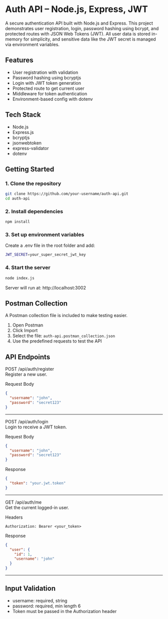 # Auth API – Node.js, Express, JWT

A secure authentication API built with Node.js and Express. This project demonstrates user registration, login, password hashing using bcrypt, and protected routes with JSON Web Tokens (JWT). All user data is stored in-memory for simplicity, and sensitive data like the JWT secret is managed via environment variables.

## Features

- User registration with validation
- Password hashing using bcryptjs
- Login with JWT token generation
- Protected route to get current user
- Middleware for token authentication
- Environment-based config with dotenv

## Tech Stack

- Node.js
- Express.js
- bcryptjs
- jsonwebtoken
- express-validator
- dotenv

## Getting Started

### 1. Clone the repository

```bash
git clone https://github.com/your-username/auth-api.git
cd auth-api
```

### 2. Install dependencies

```bash
npm install
```

### 3. Set up environment variables
Create a .env file in the root folder and add:
```bash
JWT_SECRET=your_super_secret_jwt_key
```

### 4. Start the server
```bash
node index.js
```
Server will run at: http://localhost:3002

## Postman Collection
A Postman collection file is included to make testing easier.
1. Open Postman
2. Click Import
3. Select the file: ```auth-api.postman_collection.json```
4. Use the predefined requests to test the API


## API Endpoints
POST /api/auth/register<br>
Register a new user.<br>

Request Body
```json
{
  "username": "john",
  "password": "secret123"
}
```
---
POST /api/auth/login <br>
Login to receive a JWT token.<br>

Request Body
```json
{
  "username": "john",
  "password": "secret123"
}
```

Response
```json
{
  "token": "your.jwt.token"
}
```
---
GET /api/auth/me<br>
Get the current logged-in user.<br>

Headers
```http
Authorization: Bearer <your_token>
```

Response
```json
{
  "user": {
    "id": 1,
    "username": "john"
  }
}
```
---
## Input Validation
- username: required, string
- password: required, min length 6
- Token must be passed in the Authorization header